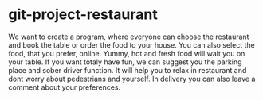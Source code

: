 # git-project-restaurant
We want to create a program, where everyone can choose the restaurant and book the table or order the food to your house. 
You can also select the food, that you prefer, online. Yummy, hot and fresh food will wait you on your table. 
If you want totaly have fun, we can suggest you the parking place and sober driver function. 
It will help you to relax in restaurant and dont worry about pedestrians and yourself. 
In delivery you can also leave a comment about your preferences.
